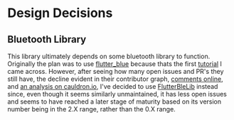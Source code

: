 # Design Decisions

## Bluetooth Library
This library ultimately depends on some bluetooth library to function. Originally the plan was to use [flutter_blue](https://github.com/pauldemarco/flutter_blue) because thats the first [tutorial](https://lupyuen.github.io/pinetime-rust-mynewt/articles/flutter#bluetooth-le-services) I came across. However, after seeing how many open issues and PR's they still have, the decline evident in their contributor graph, [comments online](https://www.reddit.com/r/FlutterDev/comments/hm63uk/why_bluetooth_in_flutter_is_so_problematic/), and [an analysis on cauldron.io](https://cauldron.io/project/5134), I've decided to use [FlutterBleLib](https://github.com/dotintent/FlutterBleLib) instead since, even though it seems similarly unmaintained, it has less open issues and seems to have reached a later stage of maturity based on its version number being in the 2.X range, rather than the 0.X range.


